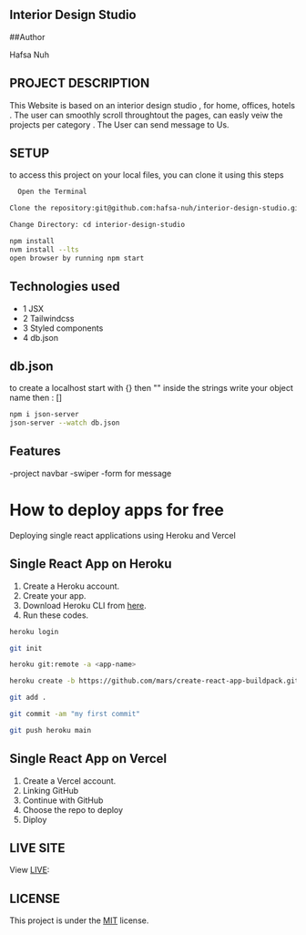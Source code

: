 ## Interior Design Studio


##Author

Hafsa Nuh

## PROJECT DESCRIPTION
This Website is based on an interior design studio , for home, offices, hotels . The user can smoothly scroll throughtout the pages, can easly veiw the projects per category . The User can send message to Us.

## SETUP
to access  this project on your local files, you can clone it using this steps

```bash
  Open the Terminal

Clone the repository:git@github.com:hafsa-nuh/interior-design-studio.git

Change Directory: cd interior-design-studio

npm install
nvm install --lts
open browser by running npm start
```

## Technologies used
* 1 JSX
* 2 Tailwindcss
* 3 Styled components
* 4 db.json

## db.json
to create a localhost start with {} then "" inside the strings write your object name then : []
```bash
npm i json-server
json-server --watch db.json
```

## Features
-project navbar
-swiper
-form for message

# How to deploy apps for free
Deploying single react applications using Heroku and Vercel

## Single React App on Heroku
1) Create a Heroku account.
2) Create your app.
3) Download Heroku CLI from [here](https://devcenter.heroku.com/articles/heroku-cli#download-and-install).
4) Run these codes.

```bash
heroku login
```
```bash
git init
```
```bash
heroku git:remote -a <app-name>
```
```bash
heroku create -b https://github.com/mars/create-react-app-buildpack.git
```
```bash
git add .
```
```bash
git commit -am "my first commit"
```
```bash
git push heroku main
```

## Single React App on Vercel
1) Create a Vercel account.
2) Linking GitHub
3) Continue with GitHub
4) Choose the repo to deploy
5) Diploy

## LIVE SITE
View [LIVE](https://interior-design-studio.vercel.app/):

## LICENSE

This project is under the [MIT](License) license.